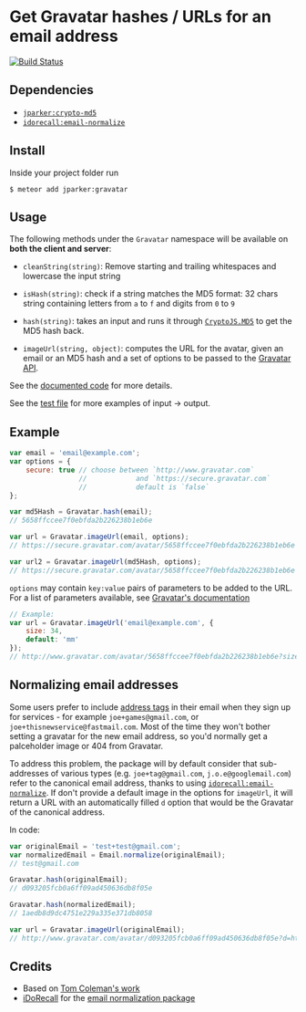 # Get Gravatar hashes / URLs for an email address

[![Build Status](https://travis-ci.org/p-j/meteor-gravatar.svg)](https://travis-ci.org/p-j/meteor-gravatar)

Dependencies
----------
- [`jparker:crypto-md5`](https://github.com/p-j/meteor-crypto-md5)
- [`idorecall:email-normalize`]((https://github.com/iDoRecall/email-normalize))

Install
-------

Inside your project folder run
```
$ meteor add jparker:gravatar
```

Usage
-----

The following methods under the `Gravatar` namespace will be available
on **both the client and server**:

* `cleanString(string)`: Remove starting and trailing whitespaces and lowercase the input string

* `isHash(string)`: check if a string matches the MD5 format: 32 chars string containing letters from `a` to `f` and digits from `0` to `9`

* `hash(string)`: takes an input and runs it through [`CryptoJS.MD5`](https://github.com/p-j/meteor-crypto-md5) to get the MD5 hash back.

* `imageUrl(string, object)`: computes the URL for the avatar, given an email or an MD5 hash and a set of options to be passed to the [Gravatar API](https://en.gravatar.com/site/implement/images/).

See the [documented code](https://github.com/p-j/meteor-gravatar/blob/master/gravatar.js) for more details.

See the [test file](https://github.com/p-j/meteor-gravatar/blob/master/tests/tests.js) for more examples of input -> output.

Example
-------

```javascript
var email = 'email@example.com';
var options = { 
    secure: true // choose between `http://www.gravatar.com` 
                 //            and `https://secure.gravatar.com`
                 //            default is `false`
}; 

var md5Hash = Gravatar.hash(email);
// 5658ffccee7f0ebfda2b226238b1eb6e

var url = Gravatar.imageUrl(email, options);
// https://secure.gravatar.com/avatar/5658ffccee7f0ebfda2b226238b1eb6e

var url2 = Gravatar.imageUrl(md5Hash, options);
// https://secure.gravatar.com/avatar/5658ffccee7f0ebfda2b226238b1eb6e
```

`options` may contain `key:value` pairs of parameters to be added to the URL. For a list of parameters available, see [Gravatar's documentation](http://en.gravatar.com/site/implement/images/)

```javascript
// Example:
var url = Gravatar.imageUrl('email@example.com', {
    size: 34,
    default: 'mm'
});
// http://www.gravatar.com/avatar/5658ffccee7f0ebfda2b226238b1eb6e?size=34&default=mm
```

## Normalizing email addresses

Some users prefer to include [address tags](https://en.wikipedia.org/wiki/Email_address#Sub-addressing) in their email when they sign up for services - for example `joe+games@gmail.com`, or `joe+thisnewservice@fastmail.com`. Most of the time they won't bother setting a gravatar for the new email address, so you'd normally get a palceholder image or 404 from Gravatar.

To address this problem, the package will by default consider that sub-addresses of various types (e.g. `joe+tag@gmail.com`, `j.o.e@googlemail.com`) refer to the canonical email address, thanks to using  [`idorecall:email-normalize`](https://github.com/iDoRecall/email-normalize). If don't provide a default image in the options for `imageUrl`, it will return a URL with an automatically filled `d` option that would be the Gravatar of the canonical address.

In code:

```javascript
var originalEmail = 'test+test@gmail.com';
var normalizedEmail = Email.normalize(originalEmail);
// test@gmail.com

Gravatar.hash(originalEmail);
// d093205fcb0a6ff09ad450636db8f05e

Gravatar.hash(normalizedEmail);
// 1aedb8d9dc4751e229a335e371db8058

var url = Gravatar.imageUrl(originalEmail);
// http://www.gravatar.com/avatar/d093205fcb0a6ff09ad450636db8f05e?d=http%3A%2F%2Fwww.gravatar.com%2Favatar%2F1aedb8d9dc4751e229a335e371db8058
```

Credits
-------

* Based on [Tom Coleman's work](https://github.com/tmeasday/meteor-gravatar)
* [iDoRecall](https://idorecall.com) for the [email normalization package](https://github.com/iDoRecall/email-normalize)
